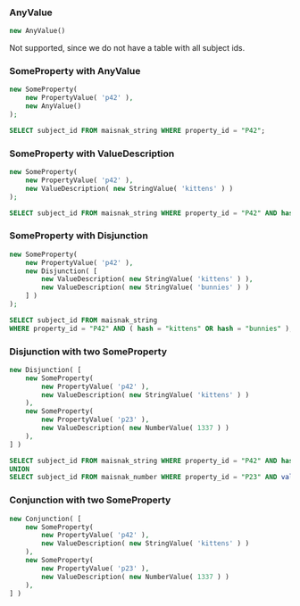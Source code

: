 ### AnyValue


```php
new AnyValue()
```

Not supported, since we do not have a table with all subject ids.

### SomeProperty with AnyValue


```php
new SomeProperty(
	new PropertyValue( 'p42' ),
	new AnyValue()
);
```

```sql
SELECT subject_id FROM maisnak_string WHERE property_id = "P42";
```

### SomeProperty with ValueDescription


```php
new SomeProperty(
	new PropertyValue( 'p42' ),
	new ValueDescription( new StringValue( 'kittens' ) )
);
```

```sql
SELECT subject_id FROM maisnak_string WHERE property_id = "P42" AND hash = "kittens";
```

### SomeProperty with Disjunction


```php
new SomeProperty(
	new PropertyValue( 'p42' ),
	new Disjunction( [
		new ValueDescription( new StringValue( 'kittens' ) ),
		new ValueDescription( new StringValue( 'bunnies' ) )
	] )
);
```

```sql
SELECT subject_id FROM maisnak_string
WHERE property_id = "P42" AND ( hash = "kittens" OR hash = "bunnies" );
```

### Disjunction with two SomeProperty


```php
new Disjunction( [
	new SomeProperty(
		new PropertyValue( 'p42' ),
		new ValueDescription( new StringValue( 'kittens' ) )
	),
	new SomeProperty(
		new PropertyValue( 'p23' ),
		new ValueDescription( new NumberValue( 1337 ) )
	),
] )
```

```sql
SELECT subject_id FROM maisnak_string WHERE property_id = "P42" AND hash = "kittens"
UNION
SELECT subject_id FROM maisnak_number WHERE property_id = "P23" AND value = 1337;
```

### Conjunction with two SomeProperty


```php
new Conjunction( [
	new SomeProperty(
		new PropertyValue( 'p42' ),
		new ValueDescription( new StringValue( 'kittens' ) )
	),
	new SomeProperty(
		new PropertyValue( 'p23' ),
		new ValueDescription( new NumberValue( 1337 ) )
	),
] )
```

```sql

```